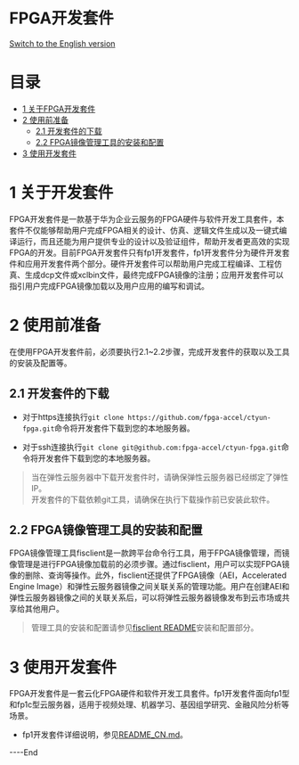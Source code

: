 # FPGA开发套件
[Switch to the English version](./README.md)

# 目录

+ [1 关于FPGA开发套件](#sec_1)
+ [2 使用前准备](#sec_2)
  + [2.1 开发套件的下载](#sec_2_1)
  + [2.2 FPGA镜像管理工具的安装和配置](#sec_2_2)
+ [3 使用开发套件](#sec_3)


<a name="sec_1"></a>
# 1 关于开发套件
FPGA开发套件是一款基于华为企业云服务的FPGA硬件与软件开发工具套件，本套件不仅能够帮助用户完成FPGA相关的设计、仿真、逻辑文件生成以及一键式编译运行，而且还能为用户提供专业的设计以及验证组件，帮助开发者更高效的实现FPGA的开发。目前FPGA开发套件只有fp1开发套件，fp1开发套件分为硬件开发套件和应用开发套件两个部分。硬件开发套件可以帮助用户完成工程编译、工程仿真、生成dcp文件或xclbin文件，最终完成FPGA镜像的注册；应用开发套件可以指引用户完成FPGA镜像加载以及用户应用的编写和调试。

<a name="sec_2"></a>
# 2 使用前准备
在使用FPGA开发套件前，必须要执行2.1~2.2步骤，完成开发套件的获取以及工具的安装及配置等。

<a name="sec_2_1"></a>
## 2.1 开发套件的下载

+ 对于https连接执行`git clone https://github.com/fpga-accel/ctyun-fpga.git`命令将开发套件下载到您的本地服务器。

+ 对于ssh连接执行`git clone git@github.com:fpga-accel/ctyun-fpga.git`命令将开发套件下载到您的本地服务器。

> 当在弹性云服务器中下载开发套件时，请确保弹性云服务器已经绑定了弹性IP。<br/>
> 开发套件的下载依赖git工具，请确保在执行下载操作前已安装此软件。

<a name="sec_2_2"></a>
## 2.2 FPGA镜像管理工具的安装和配置
FPGA镜像管理工具fisclient是一款跨平台命令行工具，用于FPGA镜像管理，而镜像管理是进行FPGA镜像加载前的必须步骤。通过fisclient，用户可以实现FPGA镜像的删除、查询等操作。此外，fisclient还提供了FPGA镜像（AEI，Accelerated Engine Image）和弹性云服务器镜像之间关联关系的管理功能。用户在创建AEI和弹性云服务器镜像之间的关联关系后，可以将弹性云服务器镜像发布到云市场或共享给其他用户。

> 管理工具的安装和配置请参见[fisclient README](./cli/fisclient/README_CN.md)安装和配置部分。


<a name="sec_3"></a>
# 3 使用开发套件
FPGA开发套件是一套云化FPGA硬件和软件开发工具套件。fp1开发套件面向fp1型和fp1c型云服务器，适用于视频处理、机器学习、基因组学研究、金融风险分析等场景。

+ fp1开发套件详细说明，参见[README_CN.md](./fp1/README_CN.md)。



\----End
